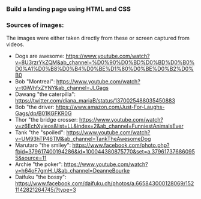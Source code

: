 ### Build a landing page using HTML and CSS


### Sources of images:
The images were either taken directly from these  or screen captured from videos.
- Dogs are awesome: https://www.youtube.com/watch?v=8U3rzrYkZQM&ab_channel=%D0%90%D0%BD%D0%BD%D0%B0%D0%A1%D0%B8%D0%B4%D0%BE%D1%80%D0%BE%D0%B2%D0%B0
- Bob "Montreal": https://www.youtube.com/watch?v=t0iWhfxZYNY&ab_channel=JLGags
- Dawang "the caterpilla": https://twitter.com/diana_mariaB/status/1370025488035450883
- Bob "the driver: https://www.amazon.com/Just-For-Laughs-Gags/dp/B01KGFKR0G
- Thor "the bridge crosser: https://www.youtube.com/watch?v=z6EchXyieos&list=LL&index=2&ab_channel=FunniestAnimalsEver
- Tank "the "spoiled": https://www.youtube.com/watch?v=UM93hTP46TM&ab_channel=TankTheAwesomeDog
- Marutaro "the smiley": https://www.facebook.com/photo.php?fbid=379617400194286&id=100044380875770&set=a.379617376860955&source=11
- Archie "the poker": https://www.youtube.com/watch?v=h64oF7gmH_U&ab_channel=DeanneBourke
- Daifuku "the bossy": https://www.facebook.com/daifuku.ch/photos/a.665843000128069/1521142821264745/?type=3
